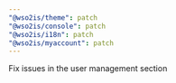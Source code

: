 ```yaml
---
"@wso2is/theme": patch
"@wso2is/console": patch
"@wso2is/i18n": patch
"@wso2is/myaccount": patch
---
```


Fix issues in the user management section
